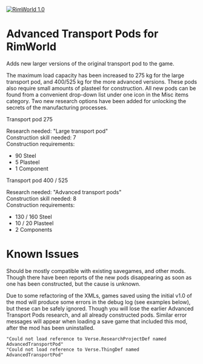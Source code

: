 [![RimWorld 1.0](https://img.shields.io/badge/Rimworld-1.0-brightgreen.svg?style=plastic&logo=steam)](https://rimworldgame.com/)

# Advanced Transport Pods for RimWorld

Adds new larger versions of the original transport pod to the game.

The maximum load capacity has been increased to 275 kg for the large transport pod, and 400/525 kg for the more advanced versions. These pods also require small amounts of plasteel for construction. All new pods can be found from a convenient drop-down list under one icon in the Misc items category. Two new research options have been added for unlocking the secrets of the manufacturing processes.

Transport pod 275

Research needed: "Large transport pod"  
Construction skill needed: 7  
Construction requirements:
- 90 Steel
- 5 Plasteel
- 1 Component

Transport pod 400 / 525

Research needed: "Advanced transport pods"  
Construction skill needed: 8  
Construction requirements:
- 130 / 160 Steel
- 10 / 20 Plasteel
- 2 Components

# Known Issues

Should be mostly compatible with existing savegames, and other mods. Though there have been reports of the new pods disappearing as soon as one has been constructed, but the cause is unknown.

Due to some refactoring of the XMLs, games saved using the initial v1.0 of the mod will produce some errors in the debug log (see examples below), but these can be safely ignored. Though you will lose the earlier Advanced Transport Pods research, and all already constructed pods. Similar error messages will appear when loading a save game that included this mod, after the mod has been uninstalled.

```
"Could not load reference to Verse.ResearchProjectDef named AdvancedTransportPod"
"Could not load reference to Verse.ThingDef named AdvancedTransportPod"
```
